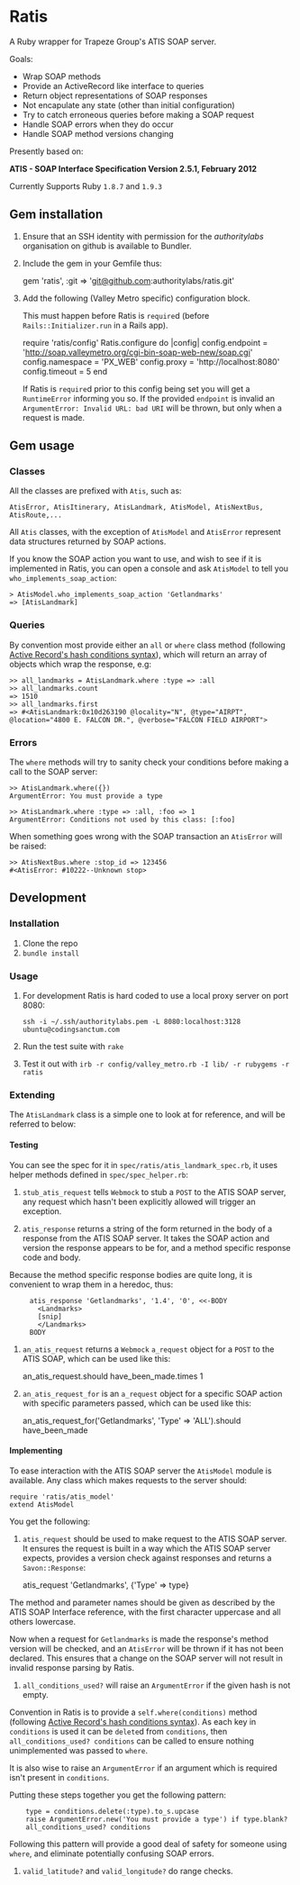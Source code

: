 # Ratis
A Ruby wrapper for Trapeze Group's ATIS SOAP server.

Goals:

  - Wrap SOAP methods
  - Provide an ActiveRecord like interface to queries
  - Return object representations of SOAP responses
  - Not encapulate any state (other than initial configuration)
  - Try to catch erroneous queries before making a SOAP request
  - Handle SOAP errors when they do occur
  - Handle SOAP method versions changing

Presently based on:

**ATIS - SOAP Interface Specification Version 2.5.1, February 2012**

Currently Supports Ruby `1.8.7` and `1.9.3`

Gem installation
-------------------
  1. Ensure that an SSH identity with permission for the *authoritylabs* organisation on github is available to Bundler.
  1. Include the gem in your Gemfile thus:

        gem 'ratis', :git => 'git@github.com:authoritylabs/ratis.git'

  1. Add the following (Valley Metro specific) configuration block.

     This must happen before Ratis is `require`d (before `Rails::Initializer.run` in a Rails app).

        require 'ratis/config'
        Ratis.configure do |config|
          config.endpoint = 'http://soap.valleymetro.org/cgi-bin-soap-web-new/soap.cgi'
          config.namespace = 'PX_WEB'
          config.proxy = 'http://localhost:8080'
          config.timeout = 5
        end

     If Ratis is `require`d prior to this config being set you will get a `RuntimeError` informing you so.
     If the provided `endpoint` is invalid an `ArgumentError: Invalid URL: bad URI` will be thrown, but only when a request is made.

Gem usage
-------------------

### Classes
All the classes are prefixed with `Atis`, such as:

    AtisError, AtisItinerary, AtisLandmark, AtisModel, AtisNextBus, AtisRoute,...

All `Atis` classes, with the exception of `AtisModel` and `AtisError` represent data structures returned by SOAP actions.

If you know the SOAP action you want to use, and wish to see if it is implemented in Ratis, you can open a console and ask `AtisModel` to tell you `who_implements_soap_action`:

    > AtisModel.who_implements_soap_action 'Getlandmarks'
    => [AtisLandmark]

### Queries
By convention most provide either an `all` or `where` class method (following [Active Record's hash conditions syntax](http://guides.rubyonrails.org/active_record_querying.html#hash-conditions)), which will return an array of objects which wrap the response, e.g:

    >> all_landmarks = AtisLandmark.where :type => :all
    >> all_landmarks.count
    => 1510
    >> all_landmarks.first
    => #<AtisLandmark:0x10d263190 @locality="N", @type="AIRPT", @location="4800 E. FALCON DR.", @verbose="FALCON FIELD AIRPORT">

### Errors
The `where` methods will try to sanity check your conditions before making a call to the SOAP server:

    >> AtisLandmark.where({})
    ArgumentError: You must provide a type

    >> AtisLandmark.where :type => :all, :foo => 1
    ArgumentError: Conditions not used by this class: [:foo]

When something goes wrong with the SOAP transaction an `AtisError` will be raised:

    >> AtisNextBus.where :stop_id => 123456
    #<AtisError: #10222--Unknown stop>


Development 
-------------------

### Installation
 1. Clone the repo
 1. `bundle install`

### Usage

 1. For development Ratis is hard coded to use a local proxy server on port 8080:

        ssh -i ~/.ssh/authoritylabs.pem -L 8080:localhost:3128 ubuntu@codingsanctum.com

 1. Run the test suite with `rake`
 1. Test it out with `irb -r config/valley_metro.rb -I lib/ -r rubygems -r ratis`

### Extending

The `AtisLandmark` class is a simple one to look at for reference, and will be referred to below:

#### Testing

You can see the spec for it in `spec/ratis/atis_landmark_spec.rb`, it uses helper methods defined in `spec/spec_helper.rb`:

  1. `stub_atis_request` tells `Webmock` to stub a `POST` to the ATIS SOAP server, any request which hasn't been explicitly allowed will trigger an exception.

  1. `atis_response` returns a string of the form returned in the body of a response from the ATIS SOAP server. It takes the SOAP action and version the response appears to be for, and a method specific response code and body.

  Because the method specific response bodies are quite long, it is convenient to wrap them in a heredoc, thus:

         atis_response 'Getlandmarks', '1.4', '0', <<-BODY
           <Landmarks>
           [snip]
           </Landmarks>
         BODY


  1. `an_atis_request` returns a `Webmock` `a_request` object for a `POST` to the ATIS SOAP, which can be used like this:

        an_atis_request.should have_been_made.times 1

  1. `an_atis_request_for` is an `a_request` object for a specific SOAP action with specific parameters passed, which can be used like this:

        an_atis_request_for('Getlandmarks', 'Type' => 'ALL').should have_been_made

#### Implementing

To ease interaction with the ATIS SOAP server the `AtisModel` module is available. Any class which makes requests to the server should:

    require 'ratis/atis_model'
    extend AtisModel

You get the following:

  1. `atis_request` should be used to make request to the ATIS SOAP server. It ensures the request is built in a way which the ATIS SOAP server expects, provides a version check against responses and returns a `Savon::Response`:

        atis_request 'Getlandmarks', {'Type' => type}

  The method and parameter names should be given as described by the ATIS SOAP Interface reference, with the first character uppercase and all others lowercase.

  Now when a request for `Getlandmarks` is made the response's method version will be checked, and an `AtisError` will be thrown if it has not been declared. This ensures that a change on the SOAP server will not result in invalid response parsing by Ratis.

  1. `all_conditions_used?` will raise an `ArgumentError` if the given hash is not empty. 

  Convention in Ratis is to provide a `self.where(conditions)` method (following [Active Record's hash conditions syntax](http://guides.rubyonrails.org/active_record_querying.html#hash-conditions)). As each key in `conditions` is used it can be  `delete`d from `conditions`, then `all_conditions_used? conditions` can be called to ensure nothing unimplemented was passed to `where`.

  It is also wise to raise an `ArgumentError` if an argument which is required isn't present in `conditions`.

  Putting these steps together you get the following pattern:

        type = conditions.delete(:type).to_s.upcase
        raise ArgumentError.new('You must provide a type') if type.blank?
        all_conditions_used? conditions

  Following this pattern will provide a good deal of safety for someone using `where`, and eliminate potentially confusing SOAP errors.

  1. `valid_latitude?` and `valid_longitude?` do range checks.
